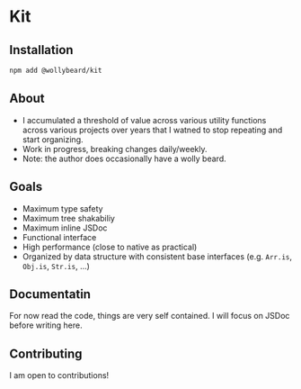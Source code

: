 # Kit

## Installation

```sh
npm add @wollybeard/kit
```

## About

- I accumulated a threshold of value across various utility functions across various projects over years that I watned to stop repeating and start organizing.
- Work in progress, breaking changes daily/weekly.
- Note: the author does occasionally have a wolly beard.

## Goals

- Maximum type safety
- Maximum tree shakabiliy
- Maximum inline JSDoc
- Functional interface
- High performance (close to native as practical)
- Organized by data structure with consistent base interfaces (e.g. `Arr.is`, `Obj.is`, `Str.is`, ...)

## Documentatin

For now read the code, things are very self contained.
I will focus on JSDoc before writing here.

## Contributing

I am open to contributions!
